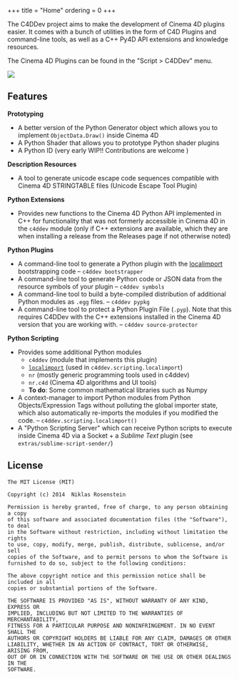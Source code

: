 +++
title = "Home"
ordering = 0
+++

The C4DDev project aims to make the development of Cinema 4D plugins easier.
It comes with a bunch of utilities in the form of C4D Plugins and command-line
tools, as well as a C++ Py4D API extensions and knowledge resources.

The Cinema 4D Plugins can be found in the "Script > C4DDev" menu.

![](https://i.imgur.com/bz3OHnD.png)

## Features

__Prototyping__

* A better version of the Python Generator object which allows you to
  implement `ObjectData.Draw()` inside Cinema 4D
* A Python Shader that allows you to prototype Python shader plugins
* A Python ID (very early WIP!! Contributions are welcome   )

__Description Resources__

* A tool to generate unicode escape code sequences compatible with Cinema
  4D STRINGTABLE files (Unicode Escape Tool Plugin)

__Python Extensions__

* Provides new functions to the Cinema 4D Python API implemented in C++ for
  functionality that was not formerly accessible in Cinema 4D in the `c4ddev`
  module (only if C++ extensions are available, which they are when installing
  a release from the Releases page if not otherwise noted)

__Python Plugins__

  [localimport]: https://github.com/NiklasRosenstein/py-localimport

* A command-line tool to generate a Python plugin with the [localimport]
  bootstrapping code &ndash; `c4ddev bootstrapper`
* A command-line tool to generate Python code or JSON data from the resource
  symbols of your plugin &ndash; `c4ddev symbols`
* A command-line tool to build a byte-compiled distribution of additional
  Python modules as `.egg` files. &ndash; `c4ddev pypkg`
* A command-line tool to protect a Python Plugin File (`.pyp`). Note that
  this requires C4DDev with the C++ extensions installed in the Cinema 4D
  version that you are working with. &ndash; `c4ddev source-protector`

__Python Scripting__

* Provides some additional Python modules
  * `c4ddev` (module that implements this plugin)
  * [`localimport`][localimport] (used in `c4ddev.scripting.localimport`)
  * `nr` (mostly generic programming tools used in c4ddev)
  * `nr.c4d` (Cinema 4D algorithms and UI tools)
  * **To do**: Some common mathematical libraries such as Numpy
* A context-manager to import Python modules from Python Objects/Expression
  Tags without polluting the global importer state, which also automatically
  re-imports the modules if you modified the code. &ndash; `c4ddev.scripting.localimport()`
* A "Python Scripting Server" which can receive Python scripts to execute
  inside Cinema 4D via a Socket + a *Sublime Text* plugin (see `extras/sublime-script-sender/`)

## License

```
The MIT License (MIT)

Copyright (c) 2014  Niklas Rosenstein

Permission is hereby granted, free of charge, to any person obtaining a copy
of this software and associated documentation files (the "Software"), to deal
in the Software without restriction, including without limitation the rights
to use, copy, modify, merge, publish, distribute, sublicense, and/or sell
copies of the Software, and to permit persons to whom the Software is
furnished to do so, subject to the following conditions:

The above copyright notice and this permission notice shall be included in all
copies or substantial portions of the Software.

THE SOFTWARE IS PROVIDED "AS IS", WITHOUT WARRANTY OF ANY KIND, EXPRESS OR
IMPLIED, INCLUDING BUT NOT LIMITED TO THE WARRANTIES OF MERCHANTABILITY,
FITNESS FOR A PARTICULAR PURPOSE AND NONINFRINGEMENT. IN NO EVENT SHALL THE
AUTHORS OR COPYRIGHT HOLDERS BE LIABLE FOR ANY CLAIM, DAMAGES OR OTHER
LIABILITY, WHETHER IN AN ACTION OF CONTRACT, TORT OR OTHERWISE, ARISING FROM,
OUT OF OR IN CONNECTION WITH THE SOFTWARE OR THE USE OR OTHER DEALINGS IN THE
SOFTWARE.
```
